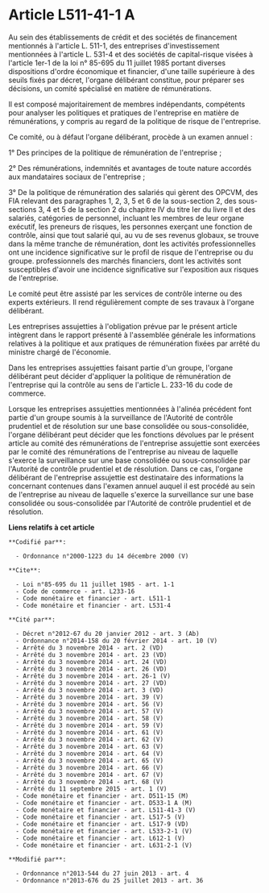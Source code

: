# Article L511-41-1 A

Au sein des établissements de crédit et des sociétés de financement mentionnés à l'article L. 511-1, des entreprises
d'investissement mentionnées à l'article L. 531-4 et des sociétés de capital-risque visées à l'article 1er-1 de la loi n°
85-695 du 11 juillet 1985 portant diverses dispositions d'ordre économique et financier, d'une taille supérieure à des seuils
fixés par décret, l'organe délibérant constitue, pour préparer ses décisions, un comité spécialisé en matière de
rémunérations. 

Il est composé majoritairement de membres indépendants, compétents pour analyser les politiques et pratiques de l'entreprise
en matière de rémunérations, y compris au regard de la politique de risque de l'entreprise. 

Ce comité, ou à défaut l'organe délibérant, procède à un examen annuel : 

1° Des principes de la politique de rémunération de l'entreprise ; 

2° Des rémunérations, indemnités et avantages de toute nature accordés aux mandataires sociaux de l'entreprise ; 

3° De la politique de rémunération des salariés qui gèrent des OPCVM, des FIA relevant des paragraphes 1, 2, 3, 5 et 6 de la
sous-section 2, des sous-sections 3, 4 et 5 de la section 2 du chapitre IV du titre Ier du livre II et des salariés,
catégories de personnel, incluant les membres de leur organe exécutif, les preneurs de risques, les personnes exerçant une
fonction de contrôle, ainsi que tout salarié qui, au vu de ses revenus globaux, se trouve dans la même tranche de
rémunération, dont les activités professionnelles ont une incidence significative sur le profil de risque de l'entreprise ou
du groupe. professionnels des marchés financiers, dont les activités sont susceptibles d'avoir une incidence significative
sur l'exposition aux risques de l'entreprise. 

Le comité peut être assisté par les services de contrôle interne ou des experts extérieurs. Il rend régulièrement compte de
ses travaux à l'organe délibérant. 

Les entreprises assujetties à l'obligation prévue par le présent article intègrent dans le rapport présenté à l'assemblée
générale les informations relatives à la politique et aux pratiques de rémunération fixées par arrêté du ministre chargé de
l'économie. 

Dans les entreprises assujetties faisant partie d'un groupe, l'organe délibérant peut décider d'appliquer la politique de
rémunération de l'entreprise qui la contrôle au sens de l'article L. 233-16 du code de commerce. 

Lorsque les entreprises assujetties mentionnées à l'alinéa précédent font partie d'un groupe soumis à la surveillance de
l'Autorité de contrôle prudentiel et de résolution sur une base consolidée ou sous-consolidée, l'organe délibérant peut
décider que les fonctions dévolues par le présent article au comité des rémunérations de l'entreprise assujettie sont
exercées par le comité des rémunérations de l'entreprise au niveau de laquelle s'exerce la surveillance sur une base
consolidée ou sous-consolidée par l'Autorité de contrôle prudentiel et de résolution. Dans ce cas, l'organe délibérant de
l'entreprise assujettie est destinataire des informations la concernant contenues dans l'examen annuel auquel il est procédé
au sein de l'entreprise au niveau de laquelle s'exerce la surveillance sur une base consolidée ou sous-consolidée par
l'Autorité de contrôle prudentiel et de résolution.

**Liens relatifs à cet article**

	**Codifié par**:

	  - Ordonnance n°2000-1223 du 14 décembre 2000 (V)

	**Cite**:

	  - Loi n°85-695 du 11 juillet 1985 - art. 1-1
	  - Code de commerce - art. L233-16
	  - Code monétaire et financier - art. L511-1
	  - Code monétaire et financier - art. L531-4

	**Cité par**:

	  - Décret n°2012-67 du 20 janvier 2012 - art. 3 (Ab)
	  - Ordonnance n°2014-158 du 20 février 2014 - art. 10 (V)
	  - Arrêté du 3 novembre 2014 - art. 2 (VD)
	  - Arrêté du 3 novembre 2014 - art. 23 (VD)
	  - Arrêté du 3 novembre 2014 - art. 24 (VD)
	  - Arrêté du 3 novembre 2014 - art. 26 (VD)
	  - Arrêté du 3 novembre 2014 - art. 26-1 (V)
	  - Arrêté du 3 novembre 2014 - art. 27 (VD)
	  - Arrêté du 3 novembre 2014 - art. 3 (VD)
	  - Arrêté du 3 novembre 2014 - art. 39 (V)
	  - Arrêté du 3 novembre 2014 - art. 56 (V)
	  - Arrêté du 3 novembre 2014 - art. 57 (V)
	  - Arrêté du 3 novembre 2014 - art. 58 (V)
	  - Arrêté du 3 novembre 2014 - art. 59 (V)
	  - Arrêté du 3 novembre 2014 - art. 61 (V)
	  - Arrêté du 3 novembre 2014 - art. 62 (V)
	  - Arrêté du 3 novembre 2014 - art. 63 (V)
	  - Arrêté du 3 novembre 2014 - art. 64 (V)
	  - Arrêté du 3 novembre 2014 - art. 65 (V)
	  - Arrêté du 3 novembre 2014 - art. 66 (V)
	  - Arrêté du 3 novembre 2014 - art. 67 (V)
	  - Arrêté du 3 novembre 2014 - art. 68 (V)
	  - Arrêté du 11 septembre 2015 - art. 1 (V)
	  - Code monétaire et financier - art. D511-15 (M)
	  - Code monétaire et financier - art. D533-1 A (M)
	  - Code monétaire et financier - art. L511-41-3 (V)
	  - Code monétaire et financier - art. L517-5 (V)
	  - Code monétaire et financier - art. L517-9 (VD)
	  - Code monétaire et financier - art. L533-2-1 (V)
	  - Code monétaire et financier - art. L612-1 (V)
	  - Code monétaire et financier - art. L631-2-1 (V)

	**Modifié par**:

	  - Ordonnance n°2013-544 du 27 juin 2013 - art. 4
	  - Ordonnance n°2013-676 du 25 juillet 2013 - art. 36
